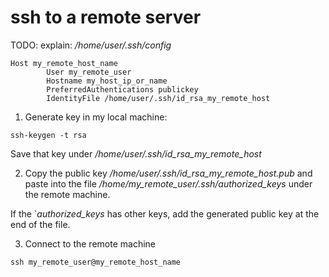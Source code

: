 # ssh to a remote server

TODO: explain: _/home/user/.ssh/config_

```
Host my_remote_host_name
        User my_remote_user
        Hostname my_host_ip_or_name
        PreferredAuthentications publickey
        IdentityFile /home/user/.ssh/id_rsa_my_remote_host
```

1. Generate key in my local machine:

```shell
ssh-keygen -t rsa
```

Save that key under _/home/user/.ssh/id_rsa_my_remote_host_

2. Copy the public key _/home/user/.ssh/id_rsa_my_remote_host.pub_ and paste into the file _/home/my_remote_user/.ssh/authorized_keys_ under the remote machine.

If the `_authorized_keys_ has other keys, add the generated public key at the end of the file.

3. Connect to the remote machine

```shell
ssh my_remote_user@my_remote_host_name
```
